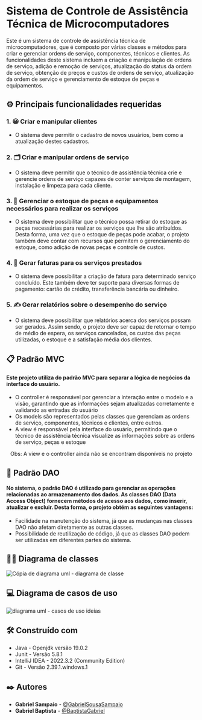 # Sistema de Controle de Assistência Técnica de Microcomputadores

Este é um sistema de controle de assistência técnica de microcomputadores, que é composto por várias classes e métodos para criar e gerenciar ordens de serviço, componentes, técnicos e clientes.
As funcionalidades deste sistema incluem a criação e manipulação de ordens de serviço, adição e remoção de serviços, atualização do status da ordem de serviço, obtenção de preços e custos de ordens de serviço, atualização da ordem de serviço e gerenciamento de estoque de peças e equipamentos.

## ⚙️ Principais funcionalidades requeridas

### 1. 😀 Criar e manipular clientes 
- O sistema deve permitir o cadastro de novos usuários, bem como a atualização destes cadastros. 
### 2. 🗂️ Criar e manipular ordens de serviço
- O sistema deve permitir que o técnico de assistência técnica crie e gerencie ordens de serviço  capazes de conter serviços de montagem, instalação e limpeza para cada cliente.
### 3. 🧩 Gerenciar o estoque de peças e equipamentos necessários para realizar os serviços
-  O sistema deve possibilitar que o técnico possa retirar do estoque as peças necessárias para realizar os serviços que lhe são atribuídos. Desta forma, uma vez que o estoque de peças pode acabar, o projeto também deve contar com recursos que permitem o gerenciamento do estoque, como adição de novas peças e controle de custos.
### 4. 🧾 Gerar faturas para os serviços prestados
- O sistema deve possibilitar a criação de fatura para determinado serviço concluído. Este também deve ter suporte para diversas formas de pagamento: cartão de crédito, transferência bancária ou dinheiro.
### 5. ✍️ Gerar relatórios sobre o desempenho do serviço
- O sistema deve possibilitar que relatórios acerca dos serviços possam ser gerados. Assim sendo, o projeto deve ser capaz de retornar o tempo de médio de espera, os serviços cancelados, os custos das peças utilizadas, o estoque e a satisfação média dos clientes.

## 📋 Padrão MVC

#### Este projeto utiliza do padrão MVC para separar a lógica de negócios da interface do usuário.
* O controller é responsável por gerenciar a interação entre o modelo e a visão, garantindo que as informações sejam atualizadas corretamente e validando as entradas do usuário
* Os models são representados pelas classes que gerenciam as ordens de serviço, componentes, técnicos e clientes, entre outros.
* A view é responsável pela interface do usuário, permitindo que o técnico de assistência técnica visualize as informações sobre as ordens de serviço, peças e estoque

<p align = center>Obs: A view e o controller ainda não se encontram disponíveis no projeto<p/>

## 📁 Padrão DAO

#### No sistema, o padrão DAO é utilizado para gerenciar as operações relacionadas ao armazenamento dos dados. As classes DAO (Data Access Object) fornecem métodos de acesso aos dados, como inserir, atualizar e excluir. Desta forma, o projeto obtém as seguintes vantagens:

* Facilidade na manutenção do sistema, já que as mudanças nas classes DAO não afetam diretamente as outras classes.
* Possibilidade de reutilização de código, já que as classes DAO podem ser utilizadas em diferentes partes do sistema.

## 🧑‍💻 Diagrama de classes

![Cópia de diagrama uml - diagrama de classe](https://user-images.githubusercontent.com/91295529/232501891-84d5c45f-04fe-4cfa-84d0-bb618ce7e78c.jpeg)

## 💻 Diagrama de casos de uso

![diagrama uml - casos de uso ideias](https://user-images.githubusercontent.com/91295529/232383345-f6e70d26-4c92-4661-bf11-eafe54ae5cf3.jpeg)

## 🛠️ Construído com

* Java - Openjdk versão 19.0.2
* Junit - Versão 5.8.1
* IntelliJ IDEA - 2022.3.2 (Community Edition)
* Git - Versão 2.39.1.windows.1

## ✒️ Autores

* **Gabriel Sampaio** - [@GabrielSousaSampaio](https://github.com/GabrielSousaSampaio)
* **Gabriel Baptista** - [@BaptistaGabriel](https://github.com/BaptistaGabriel)
